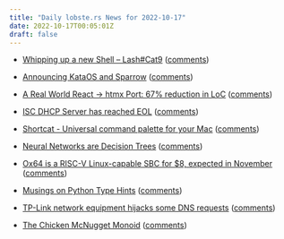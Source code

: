 ```yaml
---
title: "Daily lobste.rs News for 2022-10-17"
date: 2022-10-17T00:05:01Z
draft: false
---
```






- [Whipping up a new Shell – Lash#Cat9](https://arcan-fe.com/2022/10/15/whipping-up-a-new-shell-lashcat9/)
  ([comments](https://lobste.rs/s/hpyilg/whipping_up_new_shell_lash_cat9))



- [Announcing KataOS and Sparrow](https://opensource.googleblog.com/2022/10/announcing-kataos-and-sparrow.html)
  ([comments](https://lobste.rs/s/xjriu5/announcing_kataos_sparrow))



- [A Real World React -> htmx Port: 67% reduction in LoC](https://htmx.org/essays/a-real-world-react-to-htmx-port/)
  ([comments](https://lobste.rs/s/bmsmbu/real_world_react_htmx_port_67_reduction))



- [ISC DHCP Server has reached EOL](https://www.isc.org/blogs/isc-dhcp-eol/)
  ([comments](https://lobste.rs/s/xdjvlh/isc_dhcp_server_has_reached_eol))



- [Shortcat - Universal command palette for your Mac](https://shortcat.app)
  ([comments](https://lobste.rs/s/nyx2ua/shortcat_universal_command_palette_for))



- [Neural Networks are Decision Trees](https://doi.org/10.48550/arXiv.2210.05189)
  ([comments](https://lobste.rs/s/iq21pe/neural_networks_are_decision_trees))



- [Ox64 is a RISC-V Linux-capable SBC for $8, expected in November](https://www.pine64.org/2022/10/15/october-update-an-ox-no-bull/)
  ([comments](https://lobste.rs/s/se2mqr/ox64_is_risc_v_linux_capable_sbc_for_8))



- [Musings on Python Type Hints](https://samgeo.codes/blog/python-types/)
  ([comments](https://lobste.rs/s/dac5xk/musings_on_python_type_hints))



- [TP-Link network equipment hijacks some DNS requests](https://www.ctrl.blog/entry/tplink-dns-hijacking.html)
  ([comments](https://lobste.rs/s/ytets7/tp_link_network_equipment_hijacks_some))



- [The Chicken McNugget Monoid](https://www.johndcook.com/blog/2022/10/10/mcnugget-monoid/)
  ([comments](https://lobste.rs/s/vlhm1i/chicken_mcnugget_monoid))



